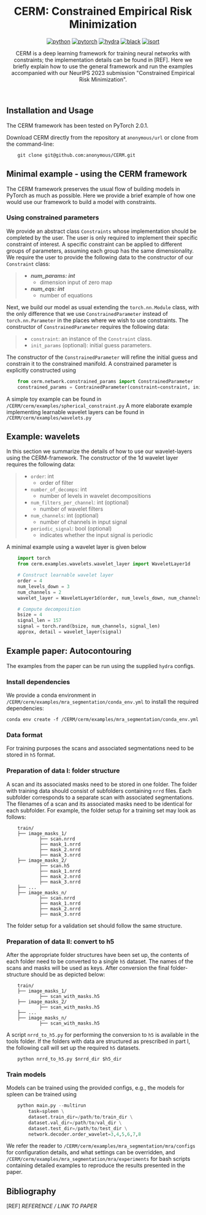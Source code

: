 <div align="center">

# CERM: Constrained Empirical Risk Minimization
[![python](https://img.shields.io/badge/-Python_3.8_%7C_3.9_%7C_3.10-blue?logo=python&logoColor=white)](https://github.com/pre-commit/pre-commit)
[![pytorch](https://img.shields.io/badge/PyTorch_2.0+-ee4c2c?logo=pytorch&logoColor=white)](https://pytorch.org/get-started/locally/)
[![hydra](https://img.shields.io/badge/Config-Hydra_1.3-89b8cd)](https://hydra.cc/)
[![black](https://img.shields.io/badge/Code%20Style-Black-black.svg?labelColor=gray)](https://black.readthedocs.io/en/stable/)
[![isort](https://img.shields.io/badge/%20imports-isort-%231674b1?style=flat&labelColor=ef8336)](https://pycqa.github.io/isort/) <br>

CERM is a deep learning framework for training neural networks with constraints; the implementation details can be found in [REF]. Here we briefly explain how to use the general framework and run the examples accompanied with our NeurIPS 2023 submission "Constrained Empirical Risk Minimization".
 
 </div>

 <br>

## Installation and Usage

The CERM framework has been tested on PyTorch 2.0.1.

Download CERM directly from the repository at `anonymous/url` or clone from the command-line:
```
    git clone git@github.com:anonymous/CERM.git
```
## Minimal example - using the CERM framework

The CERM framework preserves the usual flow of building models in PyTorch as much as possible. Here we provide a brief example of how one would use our framework to build a model with constraints.

### Using constrained parameters

We provide an abstract class `Constraints` whose implementation should be completed by the user. The user is only required to implement their specific constraint of interest. 
A specific constraint can be applied to different groups of parameters, assuming each group has the same dimensionality. We require the user to provide the following data to the constructor of our `Constraint` class:
>- ***num_params: int***
>    - dimension input of zero map
>- ***num_eqs: int***
>    - number of equations

Next, we build our model as usual extending the ``torch.nn.Module`` class, 
with the only difference that we use `ConstrainedParameter` instead of `torch.nn.Parameter` in the places where we wish to use constraints.
The constructor of `ConstrainedParameter` requires the following data:

>- `constraint`: an instance of the `Constraint` class.
>- `init_params` (optional): initial guess parameters.

The constructor of the `ConstrainedParameter` will refine the initial guess and constrain it to the constrained manifold. A constrained parameter is 
explicitly constructed using
```python
    from cerm.network.constrained_params import ConstrainedParameter
    constrained_params = ContrainedParameter(constraint=constraint, init_params=params)
```

A simple toy example can be found in `/CERM/cerm/examples/spherical_constraint.py`
A more elaborate example implementing learnable wavelet layers can be found in `/CERM/cerm/examples/wavelets.py`

## Example: wavelets

In this section we summarize the details of how to use our wavelet-layers using the CERM-framework. The constructor of the 1d wavelet layer requires the following data:

>- `order`: int
>    - order of filter
>- `number_of_decomps`: int
>    - number of levels in wavelet decompositions
>- `num_filters_per_channel`: int (optional)
>    - number of wavelet filters
>- `num_channels`: int (optional)
>    - number of channels in input signal
>- `periodic_signal`: bool (optional)
>    - indicates whether the input signal is periodic

A minimal example using a wavelet layer is given below
```python
    import torch
    from cerm.examples.wavelets.wavelet_layer import WaveletLayer1d

    # Construct learnable wavelet layer
    order = 4 
    num_levels_down = 3
    num_channels = 2
    wavelet_layer = WaveletLayer1d(order, num_levels_down, num_channels=num_channels)

    # Compute decomposition
    bsize = 4
    signal_len = 157
    signal = torch.rand(bsize, num_channels, signal_len)
    approx, detail = wavelet_layer(signal)
```
## Example paper: Autocontouring

The examples from the paper can be run using the supplied `hydra` configs.

### Install dependencies

We provide a conda environment in `/CERM/cerm/examples/mra_segmentation/conda_env.yml` to install the required dependencies:

    conda env create -f /CERM/cerm/examples/mra_segmentation/conda_env.yml

### Data format

For training purposes the scans and associated segmentations need to be stored in `h5` format.

### Preparation of data I: folder structure

A scan and its associated masks need to be stored in one folder. The folder with training data should consist of subfolders containing `nrrd` files. Each subfolder corresponds to a separate scan with associated segmentations. The filenames of a scan and its associated masks need to be identical for each subfolder. For example, the folder setup for a training set may look as follows:
```
    train/
    ├── image_masks_1/
            ├── scan.nrrd
            ├── mask_1.nrrd
            ├── mask_2.nrrd
            ├── mask_3.nrrd
    ├── image_masks_2/
            ├── scan.h5
            ├── mask_1.nrrd
            ├── mask_2.nrrd
            ├── mask_3.nrrd
    ├── ...
    ├── image_masks_n/
            ├── scan.nrrd
            ├── mask_1.nrrd
            ├── mask_2.nrrd
            ├── mask_3.nrrd
```
The folder setup for a validation set should follow the same structure.

### Preparation of data II: convert to h5

After the appropriate folder structures have been set up, the contents of each folder need to be converted to a single `h5` dataset. The names of the scans and masks will be used as keys. After conversion the final folder-structure should be as depicted below:
```
    train/
    ├── image_masks_1/
            ├── scan_with_masks.h5
    ├── image_masks_2/
            ├── scan_with_masks.h5
    ├── ...
    ├── image_masks_n/
            ├── scan_with_masks.h5
```
A script `nrrd_to_h5.py` for performing the conversion to `h5` is available in the tools folder. If the folders with data are structured as prescribed in part I, the following call will set up the required `h5` datasets.
```
    python nrrd_to_h5.py $nrrd_dir $h5_dir
```
### Train models

Models can be trained using the provided configs, e.g., the models for spleen can be trained using
```python
    python main.py --multirun
        task=spleen \
        dataset.train_dir=/path/to/train_dir \
        dataset.val_dir=/path/to/val_dir \
        dataset.test_dir=/path/to/test_dir \
        network.decoder.order_wavelet=3,4,5,6,7,8
```
We refer the reader to `/CERM/cerm/examples/mra_segmentation/mra/configs` for configuration details, and what settings can be overridden, and `/CERM/cerm/examples/mra_segmentation/mra/experiments` for bash scripts containing detailed examples to reproduce the results presented in the paper.

## Bibliography

[REF] *REFERENCE / LINK TO PAPER*
